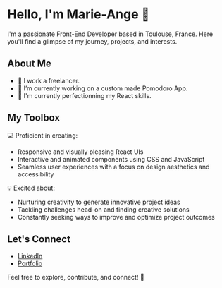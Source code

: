# Hello, I'm Marie-Ange 👋

I'm a passionate Front-End Developer based in Toulouse, France. Here you'll find a glimpse of my journey, projects, and interests.

## About Me
- 💼 I work a freelancer.
- 🔭 I’m currently working on a custom made Pomodoro App.
- 🌱 I'm currently perfectionning my React skills.

## My Toolbox

💻 Proficient in creating:
  - Responsive and visually pleasing React UIs
  - Interactive and animated components using CSS and JavaScript
  - Seamless user experiences with a focus on design aesthetics and accessibility

💡 Excited about:
  - Nurturing creativity to generate innovative project ideas
  - Tackling challenges head-on and finding creative solutions
  - Constantly seeking ways to improve and optimize project outcomes

## Let's Connect

- [LinkedIn](https://www.linkedin.com/in/marie-ange-lhernould/)
- [Portfolio](https://www.marieange.dev/)

Feel free to explore, contribute, and connect! 🚀


<!--
**Marie-Ange-L/Marie-Ange-L** is a ✨ _special_ ✨ repository because its `README.md` (this file) appears on your GitHub profile.

Here are some ideas to get you started:

- 🔭 I’m currently working on ...
- 🌱 I’m currently learning ...
- 👯 I’m looking to collaborate on ...
- 🤔 I’m looking for help with ...
- 💬 Ask me about ...
- 📫 How to reach me: ...
- 😄 Pronouns: ...
- ⚡ Fun fact: ...
-->
